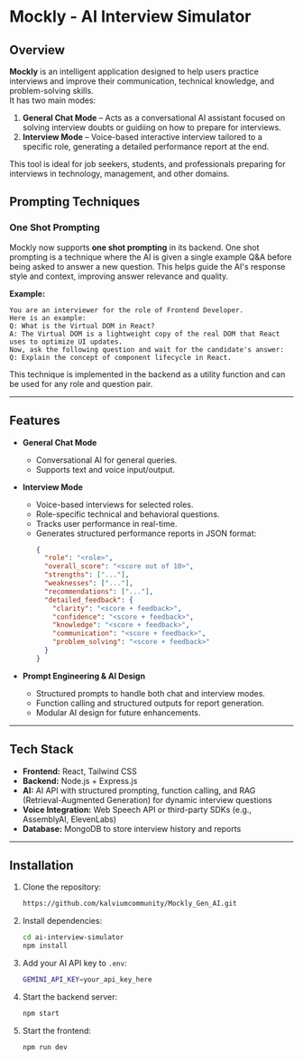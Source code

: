 # Mockly - AI Interview Simulator

## Overview

**Mockly** is an intelligent application designed to help users practice interviews and improve their communication, technical knowledge, and problem-solving skills.  
It has two main modes:

1. **General Chat Mode** – Acts as a conversational AI assistant focused on solving interview doubts or guidiing on how to prepare for interviews.
2. **Interview Mode** – Voice-based interactive interview tailored to a specific role, generating a detailed performance report at the end.

This tool is ideal for job seekers, students, and professionals preparing for interviews in technology, management, and other domains.

## Prompting Techniques

### One Shot Prompting

Mockly now supports **one shot prompting** in its backend. One shot prompting is a technique where the AI is given a single example Q&A before being asked to answer a new question. This helps guide the AI's response style and context, improving answer relevance and quality.

**Example:**

```
You are an interviewer for the role of Frontend Developer.
Here is an example:
Q: What is the Virtual DOM in React?
A: The Virtual DOM is a lightweight copy of the real DOM that React uses to optimize UI updates.
Now, ask the following question and wait for the candidate's answer:
Q: Explain the concept of component lifecycle in React.
```

This technique is implemented in the backend as a utility function and can be used for any role and question pair.

---

## Features

- **General Chat Mode**
  - Conversational AI for general queries.
  - Supports text and voice input/output.
- **Interview Mode**

  - Voice-based interviews for selected roles.
  - Role-specific technical and behavioral questions.
  - Tracks user performance in real-time.
  - Generates structured performance reports in JSON format:
    ```json
    {
      "role": "<role>",
      "overall_score": "<score out of 10>",
      "strengths": ["..."],
      "weaknesses": ["..."],
      "recommendations": ["..."],
      "detailed_feedback": {
        "clarity": "<score + feedback>",
        "confidence": "<score + feedback>",
        "knowledge": "<score + feedback>",
        "communication": "<score + feedback>",
        "problem_solving": "<score + feedback>"
      }
    }
    ```

- **Prompt Engineering & AI Design**
  - Structured prompts to handle both chat and interview modes.
  - Function calling and structured outputs for report generation.
  - Modular AI design for future enhancements.

---

## Tech Stack

- **Frontend:** React, Tailwind CSS
- **Backend:** Node.js + Express.js
- **AI:** AI API with structured prompting, function calling, and RAG (Retrieval-Augmented Generation) for dynamic interview questions
- **Voice Integration:** Web Speech API or third-party SDKs (e.g., AssemblyAI, ElevenLabs)
- **Database:** MongoDB to store interview history and reports

---

## Installation

1. Clone the repository:

   ```bash
   https://github.com/kalviumcommunity/Mockly_Gen_AI.git
   ```

2. Install dependencies:

   ```bash
   cd ai-interview-simulator
   npm install
   ```

3. Add your AI API key to `.env`:

   ```bash
   GEMINI_API_KEY=your_api_key_here
   ```

4. Start the backend server:

   ```bash
   npm start
   ```

5. Start the frontend:
   ```bash
   npm run dev
   ```
